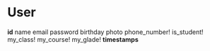 # User

**id**
name
email
password
birthday
photo
phone_number!
is_student!
my_class!
my_course!
my_glade!
**timestamps**
